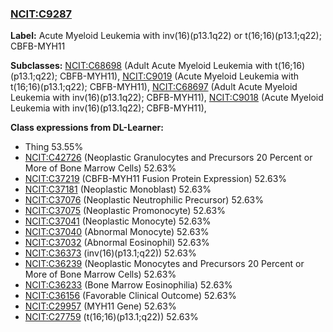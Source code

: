 
### [NCIT:C9287](http://purl.obolibrary.org/obo/NCIT_C9287)
**Label:** Acute Myeloid Leukemia with inv(16)(p13.1q22) or t(16;16)(p13.1;q22); CBFB-MYH11

**Subclasses:** [NCIT:C68698](http://purl.obolibrary.org/obo/NCIT_C68698) (Adult Acute Myeloid Leukemia with t(16;16)(p13.1;q22); CBFB-MYH11), [NCIT:C9019](http://purl.obolibrary.org/obo/NCIT_C9019) (Acute Myeloid Leukemia with t(16;16)(p13.1;q22); CBFB-MYH11), [NCIT:C68697](http://purl.obolibrary.org/obo/NCIT_C68697) (Adult Acute Myeloid Leukemia with inv(16)(p13.1q22); CBFB-MYH11), [NCIT:C9018](http://purl.obolibrary.org/obo/NCIT_C9018) (Acute Myeloid Leukemia with inv(16)(p13.1q22); CBFB-MYH11), 

**Class expressions from DL-Learner:**

- Thing 53.55%
- [NCIT:C42726](http://purl.obolibrary.org/obo/NCIT_C42726) (Neoplastic Granulocytes and Precursors 20 Percent or More of Bone Marrow Cells) 52.63%
- [NCIT:C37219](http://purl.obolibrary.org/obo/NCIT_C37219) (CBFB-MYH11 Fusion Protein Expression) 52.63%
- [NCIT:C37181](http://purl.obolibrary.org/obo/NCIT_C37181) (Neoplastic Monoblast) 52.63%
- [NCIT:C37076](http://purl.obolibrary.org/obo/NCIT_C37076) (Neoplastic Neutrophilic Precursor) 52.63%
- [NCIT:C37075](http://purl.obolibrary.org/obo/NCIT_C37075) (Neoplastic Promonocyte) 52.63%
- [NCIT:C37041](http://purl.obolibrary.org/obo/NCIT_C37041) (Neoplastic Monocyte) 52.63%
- [NCIT:C37040](http://purl.obolibrary.org/obo/NCIT_C37040) (Abnormal Monocyte) 52.63%
- [NCIT:C37032](http://purl.obolibrary.org/obo/NCIT_C37032) (Abnormal Eosinophil) 52.63%
- [NCIT:C36373](http://purl.obolibrary.org/obo/NCIT_C36373) (inv(16)(p13.1;q22)) 52.63%
- [NCIT:C36239](http://purl.obolibrary.org/obo/NCIT_C36239) (Neoplastic Monocytes and Precursors 20 Percent or More of Bone Marrow Cells) 52.63%
- [NCIT:C36233](http://purl.obolibrary.org/obo/NCIT_C36233) (Bone Marrow Eosinophilia) 52.63%
- [NCIT:C36156](http://purl.obolibrary.org/obo/NCIT_C36156) (Favorable Clinical Outcome) 52.63%
- [NCIT:C29957](http://purl.obolibrary.org/obo/NCIT_C29957) (MYH11 Gene) 52.63%
- [NCIT:C27759](http://purl.obolibrary.org/obo/NCIT_C27759) (t(16;16)(p13.1;q22)) 52.63%


